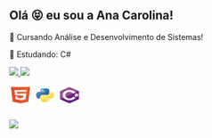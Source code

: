 ## Olá 😝 eu sou a Ana Carolina! 
📓 Cursando Análise e Desenvolvimento de Sistemas! 

🌱 Estudando: C# 

<div style="display: flex;">
  <a href="https://github.com/kroucees">
    <img style="width: 50%; flex: 1; object-fit: contain;" src="https://github-readme-stats.vercel.app/api?username=kroucees&show_icons=true&theme=synthwave&include_all_commits=true&count_private=true"/>
    <img style="width: 50%; flex: 1; object-fit: contain;" src="https://github-readme-stats.vercel.app/api/top-langs/?username=kroucees&layout=compact&langs_count=8&theme=synthwave"/>
  </a>
</div>

      
</div>

<div style="display: inline_block"><br>
   <img align="center" alt="Carol-HTML" height="30" width="40" src="https://raw.githubusercontent.com/devicons/devicon/master/icons/html5/html5-original.svg">
  <img align="center" alt="Carol-Python" height="30" width="40" src="https://raw.githubusercontent.com/devicons/devicon/master/icons/python/python-original.svg">
  <img align="center" alt="Carol-Csharp" height="30" width="40" src="https://raw.githubusercontent.com/devicons/devicon/master/icons/csharp/csharp-original.svg">
</div>
  
  ##
 
<div> 
   <a href="https://www.linkedin.com/in/carolmar/" target="_blank"><img src="https://img.shields.io/badge/-LinkedIn-%230077B5?style=for-the-badge&logo=linkedin&logoColor=white" target="_blank"></a> 
 
</div>
